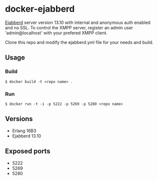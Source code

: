 # docker-ejabberd

[Ejabberd][ejabberd] server version 13.10 with internal and anonymous auth enabled and no SSL. To control the XMPP server, register an admin user 'admin@localhost' with your prefered XMPP client.

Clone this repo and modify the ejabberd.yml file for your needs and build.

[ejabberd]: http://ejabberd.im

## Usage

### Build

```
$ docker build -t <repo name> .
```

### Run

```
$ docker run -t -i -p 5222 -p 5269 -p 5280 <repo name>
```

## Versions

* Erlang 16B3
* Ejabberd 13.10

## Exposed ports

* 5222
* 5269
* 5280
